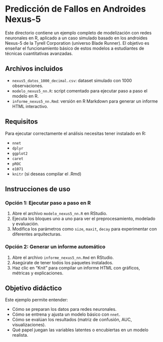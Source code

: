 
# Predicción de Fallos en Androides Nexus-5

Este directorio contiene un ejemplo completo de modelización con redes neuronales en R, aplicado a un caso simulado basado en los androides Nexus-5 de la Tyrell Corporation (universo Blade Runner). El objetivo es enseñar el funcionamiento básico de estos modelos a estudiantes de técnicas cuantitativas avanzadas.

## Archivos incluidos

- `nexus5_datos_1000_decimal.csv`: dataset simulado con 1000 observaciones.
- `modelo_nexus5_nn.R`: script comentado para ejecutar paso a paso el modelo en R.
- `informe_nexus5_nn.Rmd`: versión en R Markdown para generar un informe HTML interactivo.

## Requisitos

Para ejecutar correctamente el análisis necesitas tener instalado en R:

- `nnet`
- `dplyr`
- `ggplot2`
- `caret`
- `pROC`
- `e1071`
- `knitr` (si deseas compilar el .Rmd)

## Instrucciones de uso

### Opción 1: Ejecutar paso a paso en R

1. Abre el archivo `modelo_nexus5_nn.R` en RStudio.
2. Ejecuta los bloques uno a uno para ver el preprocesamiento, modelado y evaluación.
3. Modifica los parámetros como `size`, `maxit`, `decay` para experimentar con diferentes arquitecturas.

### Opción 2: Generar un informe automático

1. Abre el archivo `informe_nexus5_nn.Rmd` en RStudio.
2. Asegúrate de tener todos los paquetes instalados.
3. Haz clic en “Knit” para compilar un informe HTML con gráficos, métricas y explicaciones.

## Objetivo didáctico

Este ejemplo permite entender:

- Cómo se preparan los datos para redes neuronales.
- Cómo se entrena y ajusta un modelo básico con `nnet`.
- Cómo se evalúan los resultados (matriz de confusión, AUC, visualizaciones).
- Qué papel juegan las variables latentes o encubiertas en un modelo realista.

